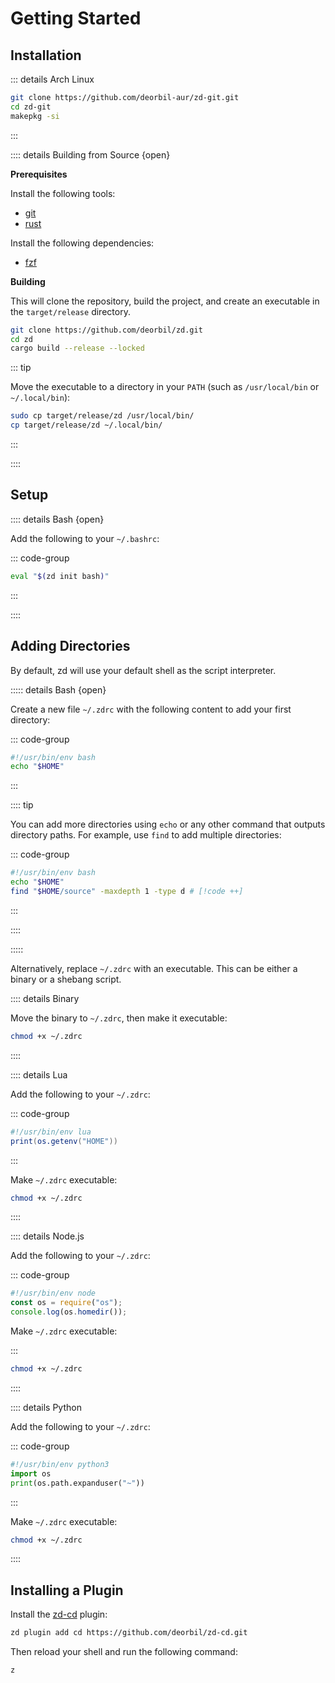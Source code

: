 <!-- markdownlint-disable MD013 MD036 -->

# Getting Started

## Installation

::: details Arch Linux

```sh
git clone https://github.com/deorbil-aur/zd-git.git
cd zd-git
makepkg -si
```

:::

:::: details Building from Source {open}

**Prerequisites**

Install the following tools:

- [git](https://git-scm.com/)
- [rust](https://www.rust-lang.org/)

Install the following dependencies:

- [fzf](https://junegunn.github.io/fzf/)

**Building**

This will clone the repository, build the project, and create an executable in the `target/release` directory.

```sh
git clone https://github.com/deorbil/zd.git
cd zd
cargo build --release --locked
```

::: tip

Move the executable to a directory in your `PATH` (such as `/usr/local/bin` or `~/.local/bin`):

```sh
sudo cp target/release/zd /usr/local/bin/
cp target/release/zd ~/.local/bin/
```

:::

::::

## Setup

:::: details Bash {open}

Add the following to your `~/.bashrc`:

::: code-group

```bash [.bashrc]
eval "$(zd init bash)"
```

:::

::::

## Adding Directories

By default, zd will use your default shell as the script interpreter.

::::: details Bash {open}

Create a new file `~/.zdrc` with the following content to add your first directory:

::: code-group

```bash [.zdrc]
#!/usr/bin/env bash
echo "$HOME"
```

:::

:::: tip

You can add more directories using `echo` or any other command that outputs directory paths. For example, use `find` to add multiple directories:

::: code-group

```bash [.zdrc]
#!/usr/bin/env bash
echo "$HOME"
find "$HOME/source" -maxdepth 1 -type d # [!code ++]
```

:::

::::

:::::

Alternatively, replace `~/.zdrc` with an executable. This can be either a binary or a shebang script.

:::: details Binary

Move the binary to `~/.zdrc`, then make it executable:

```sh
chmod +x ~/.zdrc
```

::::

:::: details Lua

Add the following to your `~/.zdrc`:

::: code-group

```lua [.zdrc]
#!/usr/bin/env lua
print(os.getenv("HOME"))
```

:::

Make `~/.zdrc` executable:

```sh
chmod +x ~/.zdrc
```

::::

:::: details Node.js

Add the following to your `~/.zdrc`:

::: code-group

```js [.zdrc]
#!/usr/bin/env node
const os = require("os");
console.log(os.homedir());
```

Make `~/.zdrc` executable:

:::

```sh
chmod +x ~/.zdrc
```

::::

:::: details Python

Add the following to your `~/.zdrc`:

::: code-group

```py [.zdrc]
#!/usr/bin/env python3
import os
print(os.path.expanduser("~"))
```

:::

Make `~/.zdrc` executable:

```sh
chmod +x ~/.zdrc
```

::::

## Installing a Plugin

Install the [zd-cd](https://github.com/deorbil/zd-cd) plugin:

```sh
zd plugin add cd https://github.com/deorbil/zd-cd.git
```

Then reload your shell and run the following command:

```sh
z
```
